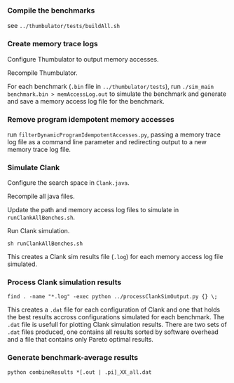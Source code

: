 ### Compile the benchmarks

see `../thumbulator/tests/buildAll.sh`

### Create memory trace logs

Configure Thumbulator to output memory accesses.

Recompile Thumbulator.

For each benchmark (`.bin` file in `../thumbulator/tests`), run `./sim_main benchmark.bin > memAccessLog.out` to simulate the benchmark and generate and save a memory access log file for the benchmark.

### Remove program idempotent memory accesses

run `filterDynamicProgramIdempotentAccesses.py`, passing a memory trace log file as a command line parameter and redirecting output to a new memory trace log file.

### Simulate Clank

Configure the search space in `Clank.java`.

Recompile all java files.

Update the path and memory access log files to simulate in `runClankAllBenches.sh`.

Run Clank simulation.

`sh runClankAllBenches.sh`

This creates a Clank sim results file (`.log`) for each memory access log file simulated.

### Process Clank simulation results

`find . -name "*.log" -exec python ../processClankSimOutput.py {} \;`

This creates a `.dat` file for each configuration of Clank and one that holds the best results accross configurations simulated for each benchmark.  The `.dat` file is usefull for plotting Clank simulation results. There are two sets of `.dat` files produced, one contains all results sorted by software overhead and a file that contains only Pareto optimal results.

### Generate benchmark-average results

`python combineResults *[.out | .pi]_XX_all.dat`
